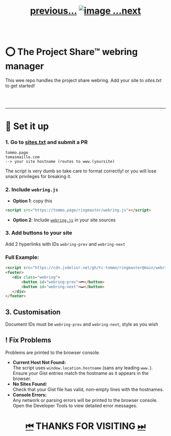 
<h1 align="center">
  <a href="https://projectshare.comp-soc.com">previous...</a>
  <a href="https://projectshare.comp-soc.com/">
    <img src="https://github.com/user-attachments/assets/66d23bd7-34c0-4b94-943e-ea60534462a0" alt="image" style="max-width: 100%; height: auto;">
  </a>
  <a href="https://tommo.page">...next</a>
</h1>

<br><br>


# ⭕ The Project Share™ webring manager 
This wee repo handles the project share webring. Add your site to *sites.txt* to get started!


<br><br>

----
# 📐 Set it up
### 1. Go to [sites.txt](https://github.com/tc-tommo/ringmaster/edit/main/sites.txt) and submit a PR

```
tommo.page
tomasmaillo.com
--> your site hostname (routes to www.(yoursite) 
```
The script is very dumb so take care to format correctly! or you will lose snack privileges for breaking it.

### 2. Include `webring.js`
   - **Option 1**: copy this
```html
<script src="https://tommo.page/ringmaster/webring.js"></script>
```
   - **Option 2**: Include [`webring.js`](https://tommo.page/ringmaster/webring.js) in your site sources

### 3. Add buttons to your site
Add 2 hyperlinks with IDs `webring-prev` and `webring-next`

### Full Example:
 ```html
<script src="https://cdn.jsdelivr.net/gh/tc-tommo/ringmaster@main/webring.js"></script>
<footer>
    <div class="webring">
        <button id="webring-prev">⏮</button>
        <button id="webring-next">⏭</button>
    </div>
</footer>    
 ```

## 3. Customisation
Document IDs must be `webring-prev` and `webring-next`, style as you wish

## ! Fix Problems
Problems are printed to the browser console.
- **Current Host Not Found:**  
  The script uses `window.location.hostname` (sans any leading `www.`). Ensure your Gist entries match the hostname as it appears in the browser.
- **No Sites Found:**  
  Check that your Gist file has valid, non-empty lines with the hostnames.
- **Console Errors:**  
  Any network or parsing errors will be printed to the browser console. Open the Developer Tools to view detailed error messages.



<h1 align="center">
    <a href="https://projectshare.comp-soc.com">⏮</a>    THANKS FOR VISITING    
    <a href="https://tommo.page">⏭</a></h1>
<h1 align="center">





